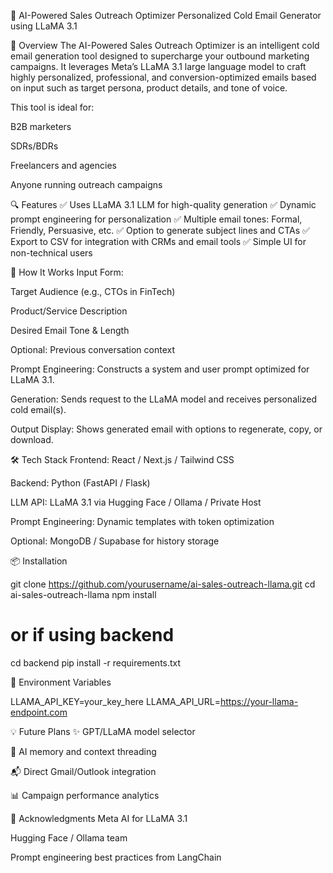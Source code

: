 🦙 AI-Powered Sales Outreach Optimizer
Personalized Cold Email Generator using LLaMA 3.1


🚀 Overview
The AI-Powered Sales Outreach Optimizer is an intelligent cold email generation tool designed to supercharge your outbound marketing campaigns. It leverages Meta’s LLaMA 3.1 large language model to craft highly personalized, professional, and conversion-optimized emails based on input such as target persona, product details, and tone of voice.

This tool is ideal for:

B2B marketers

SDRs/BDRs

Freelancers and agencies

Anyone running outreach campaigns

🔍 Features
✅ Uses LLaMA 3.1 LLM for high-quality generation
✅ Dynamic prompt engineering for personalization
✅ Multiple email tones: Formal, Friendly, Persuasive, etc.
✅ Option to generate subject lines and CTAs
✅ Export to CSV for integration with CRMs and email tools
✅ Simple UI for non-technical users

🧠 How It Works
Input Form:

Target Audience (e.g., CTOs in FinTech)

Product/Service Description

Desired Email Tone & Length

Optional: Previous conversation context

Prompt Engineering:
Constructs a system and user prompt optimized for LLaMA 3.1.

Generation:
Sends request to the LLaMA model and receives personalized cold email(s).

Output Display:
Shows generated email with options to regenerate, copy, or download.

🛠️ Tech Stack
Frontend: React / Next.js / Tailwind CSS

Backend: Python (FastAPI / Flask)

LLM API: LLaMA 3.1 via Hugging Face / Ollama / Private Host

Prompt Engineering: Dynamic templates with token optimization

Optional: MongoDB / Supabase for history storage


📦 Installation

git clone https://github.com/yourusername/ai-sales-outreach-llama.git
cd ai-sales-outreach-llama
npm install
# or if using backend
cd backend
pip install -r requirements.txt

🔑 Environment Variables

LLAMA_API_KEY=your_key_here
LLAMA_API_URL=https://your-llama-endpoint.com

💡 Future Plans
✨ GPT/LLaMA model selector

🧠 AI memory and context threading

📬 Direct Gmail/Outlook integration

📊 Campaign performance analytics

🙌 Acknowledgments
Meta AI for LLaMA 3.1

Hugging Face / Ollama team

Prompt engineering best practices from LangChain



